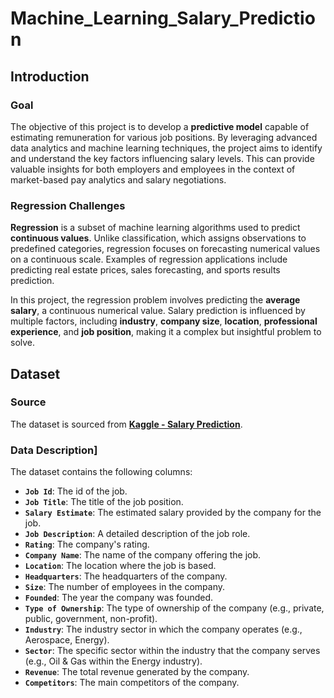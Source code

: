 # Machine_Learning_Salary_Prediction

## **Introduction**

### **Goal**

The objective of this project is to develop a **predictive model** capable of estimating remuneration for various job positions. By leveraging advanced data analytics and machine learning techniques, the project aims to identify and understand the key factors influencing salary levels. This can provide valuable insights for both employers and employees in the context of market-based pay analytics and salary negotiations.

### **Regression Challenges**

**Regression** is a subset of machine learning algorithms used to predict **continuous values**. Unlike classification, which assigns observations to predefined categories, regression focuses on forecasting numerical values on a continuous scale. Examples of regression applications include predicting real estate prices, sales forecasting, and sports results prediction.

In this project, the regression problem involves predicting the **average salary**, a continuous numerical value. Salary prediction is influenced by multiple factors, including **industry**, **company size**, **location**, **professional experience**, and **job position**, making it a complex but insightful problem to solve.

## **Dataset**

### **Source**

The dataset is sourced from [**Kaggle - Salary Prediction**](https://www.kaggle.com/datasets/thedevastator/jobs-dataset-from-glassdoor).

### **Data Description**]

The dataset contains the following columns:
- **`Job Id`**: The id of the job. 
- **`Job Title`**: The title of the job position.
- **`Salary Estimate`**: The estimated salary provided by the company for the job.
- **`Job Description`**: A detailed description of the job role.
- **`Rating`**: The company's rating.
- **`Company Name`**: The name of the company offering the job.
- **`Location`**: The location where the job is based.
- **`Headquarters`**: The headquarters of the company.
- **`Size`**: The number of employees in the company.
- **`Founded`**: The year the company was founded.
- **`Type of Ownership`**: The type of ownership of the company (e.g., private, public, government, non-profit).
- **`Industry`**: The industry sector in which the company operates (e.g., Aerospace, Energy).
- **`Sector`**: The specific sector within the industry that the company serves (e.g., Oil & Gas within the Energy industry).
- **`Revenue`**: The total revenue generated by the company.
- **`Competitors`**: The main competitors of the company.
